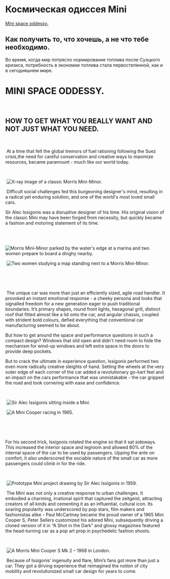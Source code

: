 # Космическая одиссея Mini

[Mini space oddessy.](https://www.mini.com/en_MS/home/automotive/heritage/mini-space-oddessy.html)

## Как получить то, что хочешь, а не что тебе необходимо.

Во время, когда мир потрясло нормирование топлива после Суэцкого кризиса, потребность в экономии топлива стала первостепенной, как и в сегодняшнем мире.

#     MINI SPACE ODDESSY.    

​    

##     HOW TO GET WHAT YOU REALLY WANT AND NOT JUST WHAT YOU NEED.    

​                                             

​        At a time that felt the global tremors of fuel rationing following  the Suez crisis,the need for careful conservation and creative ways to  maximize resources, became paramount - much like our world today.         

​                                                       

​                                                                                ![X-ray image of a classic Morris Mini-Minor.]()                                              

​        Difficult social challenges fed this burgeoning designer's mind,  resulting in a radical yet enduring solution, and one of the world's  most loved small cars.



Sir Alec Issigonis was a disruptive designer of his time. His original  vision of the classic Mini may have been forged from necessity, but  quickly became a fashion and motoring statement of its time.         

​                                                       

​                                                                                ![ Morris Mini-Minor parked by the water's edge at a marina and two women prepare to board a dinghy nearby.]()                                              

​                                                                                ![Two women studying a map standing next to a Morris Mini-Minor. ]()                                              

​                            

​                                             

​        The unique car was more than just an efficiently sized, agile road  handler. It provoked an instant emotional response - a cheeky persona  and looks that signalled freedom for a new generation eager to push  traditional boundaries. It’s primary shapes, round front lights,  hexagonal grill, distinct roof that fitted almost like a lid onto the  car, and angular chassis, coupled with strident bold colours, defied  everything that conventional car manufacturing seemed to be about.



But how to get around the space and performance questions in such a  compact design? Windows that slid open and didn't need room to hide the  mechanism for wind-up windows and left extra space in the doors to  provide deep pockets. 

But to crack the ultimate in experience question, Issigonis performed two even more radically creative sleights of hand. Setting the wheels  at the very outer edge of each corner of the car added a revolutionary  go-kart feel and an impact on the cars performance that was unmistakable - the car gripped the road and took cornering with ease and confidence.

​                                                       

​                                                                                ![Sir Alec Issigonis sitting inside a Mini.]()                                              

​                                                                                ![A Mini Cooper racing in 1965.]()                                              

​                            

​                                             

For his second trick, Issigonis rotated the engine so that it sat sideways. This increased the interior space and legroom and allowed 80% of the internal space of the car to be used by passengers. Upping the  ante on comfort, it also underscored the sociable nature of the small  car as more passengers could climb in for the ride.

​                                                       

​                                                                                ![Prototype Mini project drawing by Sir Alec Issigonis in 1959.]()                                              

​        The Mini was not only a creative response to urban challenges. It  embodied a charming, irrational spirit that captured the zeitgeist,  attracting creators of all kinds and cementing it as an influential,  cultural icon. Its soaring popularity was underscored by pop stars, film makers and fashionistas alike - Paul McCartney became the proud owner  of a 1965 Mini Cooper S, Peter Sellers customized his adored Mini,  subsequently driving a cloned version of it in “A Shot in the Dark” and  glossy magazines featured the head-turning car as a pop art prop in  psychedelic fashion shoots.        

​                                                       

​                                                                                ![A Morris Mini Cooper S Mk 2 – 1968 in London.]()                                              

​        Because of Issigonis’ ingenuity and flare,  Mini’s fans got more  than just a car. They got a driving experience that reimagined the  notion of city mobility and revolutionized small car design for years to come.        